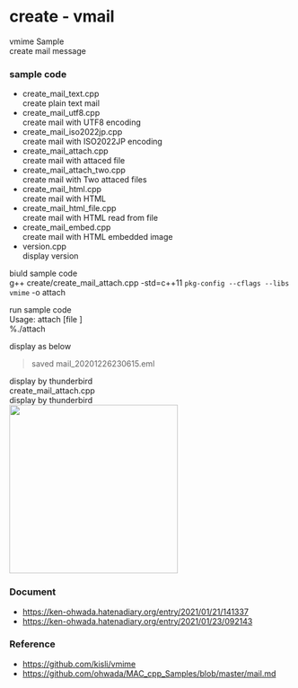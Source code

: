 create - vmail
===============

vmime Sample <br/>
create mail message <br/>

### sample code
- create_mail_text.cpp <br/>
create plain text mail <br/>
- create_mail_utf8.cpp <br/>
create mail with UTF8 encoding <br/>
- create_mail_iso2022jp.cpp <br/>
create mail with ISO2022JP encoding <br/>
- create_mail_attach.cpp <br/>
create mail with attaced file <br/>
- create_mail_attach_two.cpp <br/>
create mail with Two attaced files  <br/>
- create_mail_html.cpp  <br/>
create mail with HTML  <br/>
- create_mail_html_file.cpp  <br/>
create mail with HTML read from file <br/>
- create_mail_embed.cpp  <br/>
create mail with HTML embedded image  <br/>
- version.cpp <br/>
display version <br/>


biuld sample code  <br/>
g++ create/create_mail_attach.cpp -std=c++11 `pkg-config --cflags --libs vmime` -o attach

run sample code  <br/>
Usage: attach  [file ] <br/>
%./attach <br/>

display as below <br/>
> saved mail_20201226230615.eml <br/>

display by thunderbird <br/>
create_mail_attach.cpp <br/>
display by thunderbird <br/>
<image src="https://raw.githubusercontent.com/ohwada/MAC_cpp_Samples/master/vmime/screenshot/thunderbird_create_mail_attach.png" width="300" /><br/>

### Document
- https://ken-ohwada.hatenadiary.org/entry/2021/01/21/141337
- https://ken-ohwada.hatenadiary.org/entry/2021/01/23/092143

### Reference 
- https://github.com/kisli/vmime
- https://github.com/ohwada/MAC_cpp_Samples/blob/master/mail.md

